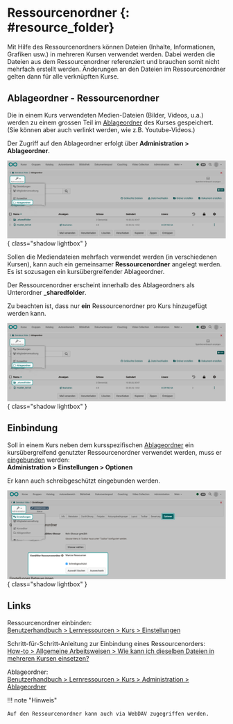 # Ressourcenordner {: #resource_folder}

Mit Hilfe des Ressourcenordners können Dateien (Inhalte, Informationen, Grafiken usw.) in mehreren Kursen verwendet werden. Dabei werden die Dateien aus dem Ressourcenordner referenziert und brauchen somit nicht mehrfach erstellt werden. Änderungen an den Dateien im Ressourcenordner gelten dann für alle verknüpften Kurse.

## Ablageordner - Ressourcenordner

Die in einem Kurs verwendeten Medien-Dateien (Bilder, Videos, u.a.) werden zu einem grossen Teil im [Ablageordner](../learningresources/Storage_folder.de.md) des Kurses gespeichert. (Sie können aber auch verlinkt werden, wie z.B. Youtube-Videos.)

Der Zugriff auf den Ablageordner erfolgt über **Administration > Ablageordner**.

![resource_folder_storagefolder_v1_de.png](assets/resource_folder_storagefolder_v1_de.png){ class="shadow lightbox" }

Sollen die Mediendateien mehrfach verwendet werden (in verschiedenen Kursen), kann auch ein gemeinsamer **Ressourcenordner** angelegt werden. Es ist sozusagen ein kursübergreifender Ablageordner.

Der Ressourcenordner erscheint innerhalb des Ablageordners als Unterordner **_sharedfolder**.

Zu beachten ist, dass nur **ein** Ressourcenordner pro Kurs hinzugefügt werden kann.

![resource_folder_sharedfolder_v1_de.png](assets/resource_folder_sharedfolder_v1_de.png){ class="shadow lightbox" }

## Einbindung

Soll in einem Kurs neben dem kursspezifischen [Ablageordner](../learningresources/Storage_folder.de.md) ein kursübergreifend genutzter Ressourcenordner verwendet werden, muss er [eingebunden](../learningresources/Course_Settings.de.md#ressourcenordner-einbinden) werden:<br>
**Administration > Einstellungen > Optionen**

Er kann auch schreibgeschützt eingebunden werden.

![resource_folder_select_v1_de.png](assets/resource_folder_select_v1_de.png){ class="shadow lightbox" }



## Links

Ressourcenordner einbinden:<br>
[Benutzerhandbuch > Lernressourcen > Kurs > Einstellungen](../learningresources/Course_Settings.de.md#ressourcenordner-einbinden)


Schritt-für-Schritt-Anleitung zur Einbindung eines Ressourcenorders:<br>
[How-to > Allgemeine Arbeitsweisen > Wie kann ich dieselben Dateien in mehreren Kursen einsetzen?](../../manual_how_to/multiple_use/multiple_use.de.md)


Ablageordner:<br>
[Benutzerhandbuch > Lernressourcen > Kurs > Administration > Ablageordner](../learningresources/Storage_folder.de.md)


!!! note "Hinweis"
      
    Auf den Ressourcenordner kann auch via WebDAV zugegriffen werden.

